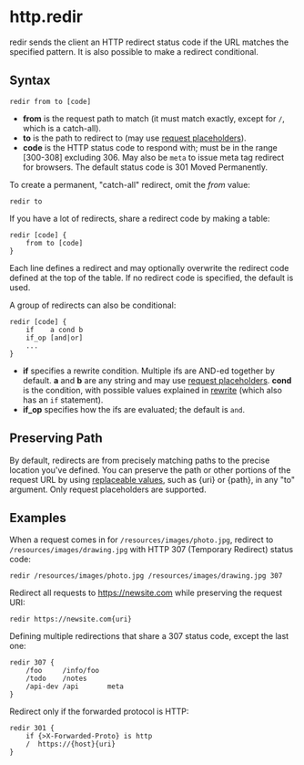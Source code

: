 # http.redir

redir sends the client an HTTP redirect status code if the URL matches the specified pattern. It is also possible to
make a redirect conditional.

## Syntax

``` casketfile
redir from to [code]
```

-   **from** is the request path to match (it must match exactly, except for `/`, which is a catch-all).
-   **to** is the path to redirect to (may use [request placeholders](/placeholders)).
-   **code** is the HTTP status code to respond with; must be in the range \[300-308\] excluding 306. May also be `meta`
    to issue meta tag redirect for browsers. The default status code is 301 Moved Permanently.

To create a permanent, "catch-all" redirect, omit the *from* value:

``` casketfile
redir to
```

If you have a lot of redirects, share a redirect code by making a table:

``` casketfile
redir [code] {
    from to [code]
}
```

Each line defines a redirect and may optionally overwrite the redirect code defined at the top of the table. If no
redirect code is specified, the default is used.

A group of redirects can also be conditional:

``` casketfile
redir [code] {
    if    a cond b
    if_op [and|or]
    ...
}
```

-   **if** specifies a rewrite condition. Multiple ifs are AND-ed together by default. **a** and **b** are any string
    and may use [request placeholders](/placeholders). **cond** is the condition, with possible values explained in
    [rewrite](/rewrite#if) (which also has an `if` statement).
-   **if_op** specifies how the ifs are evaluated; the default is `and`.

## Preserving Path

By default, redirects are from precisely matching paths to the precise location you've defined. You can preserve the
path or other portions of the request URL by using [replaceable values](/placeholders), such as {uri} or {path}, in any
"to" argument. Only request placeholders are supported.

## Examples

When a request comes in for `/resources/images/photo.jpg`, redirect to `/resources/images/drawing.jpg` with HTTP 307
(Temporary Redirect) status code:

``` casketfile
redir /resources/images/photo.jpg /resources/images/drawing.jpg 307
```

Redirect all requests to https://newsite.com while preserving the request URI:

``` casketfile
redir https://newsite.com{uri}
```

Defining multiple redirections that share a 307 status code, except the last one:

``` casketfile
redir 307 {
    /foo     /info/foo
    /todo    /notes
    /api-dev /api       meta
}
```

Redirect only if the forwarded protocol is HTTP:

``` casketfile
redir 301 {
    if {>X-Forwarded-Proto} is http
    /  https://{host}{uri}
}
```
